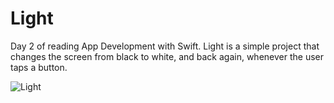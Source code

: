 # Light
Day 2 of reading App Development with Swift. Light is a simple project that changes the screen from black to white, and back again, whenever the user taps a button.

![Light](https://user-images.githubusercontent.com/24234259/83060165-09fe8580-a029-11ea-85ea-6d0169ec103a.gif)
